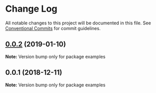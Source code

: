 # Change Log

All notable changes to this project will be documented in this file.
See [Conventional Commits](https://conventionalcommits.org) for commit guidelines.

## [0.0.2](https://github.com/Amazebot/rocket-control/compare/examples@0.0.1...examples@0.0.2) (2019-01-10)

**Note:** Version bump only for package examples





## 0.0.1 (2018-12-11)

**Note:** Version bump only for package examples
